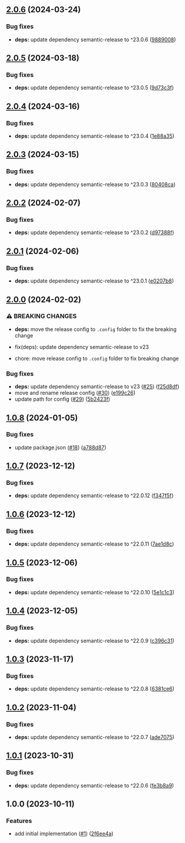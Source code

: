 ## [2.0.6](https://github.com/technology-studio/semantic-release/compare/v2.0.5...v2.0.6) (2024-03-24)


### Bug fixes

* **deps:** update dependency semantic-release to ^23.0.6 ([9889008](https://github.com/technology-studio/semantic-release/commit/9889008c44c8acce8c94d188288627bc1a6f703a))

## [2.0.5](https://github.com/technology-studio/semantic-release/compare/v2.0.4...v2.0.5) (2024-03-18)


### Bug fixes

* **deps:** update dependency semantic-release to ^23.0.5 ([9d73c3f](https://github.com/technology-studio/semantic-release/commit/9d73c3f0dae65ff5ba6fc07d355a771056d5d97a))

## [2.0.4](https://github.com/technology-studio/semantic-release/compare/v2.0.3...v2.0.4) (2024-03-16)


### Bug fixes

* **deps:** update dependency semantic-release to ^23.0.4 ([1e88a35](https://github.com/technology-studio/semantic-release/commit/1e88a35f9fd23d756cacc805db1a87f7a31179b2))

## [2.0.3](https://github.com/technology-studio/semantic-release/compare/v2.0.2...v2.0.3) (2024-03-15)


### Bug fixes

* **deps:** update dependency semantic-release to ^23.0.3 ([80408ca](https://github.com/technology-studio/semantic-release/commit/80408ca2970082d1170a6dfdb35ea7c5e44c67c5))

## [2.0.2](https://github.com/technology-studio/semantic-release/compare/v2.0.1...v2.0.2) (2024-02-07)


### Bug fixes

* **deps:** update dependency semantic-release to ^23.0.2 ([d97388f](https://github.com/technology-studio/semantic-release/commit/d97388f3210d65a9ffb372d973e21696b814b605))

## [2.0.1](https://github.com/technology-studio/semantic-release/compare/v2.0.0...v2.0.1) (2024-02-06)


### Bug fixes

* **deps:** update dependency semantic-release to ^23.0.1 ([e0207b8](https://github.com/technology-studio/semantic-release/commit/e0207b82c005da6049b1ed8c46bd196c0d2f96d2))

## [2.0.0](https://github.com/technology-studio/semantic-release/compare/v1.0.8...v2.0.0) (2024-02-02)


### ⚠ BREAKING CHANGES

* **deps:** move the release config to `.config` folder to fix the breaking change

* fix(deps): update dependency semantic-release to v23
* chore: move release config to `.config` folder to fix breaking change

### Bug fixes

* **deps:** update dependency semantic-release to v23 ([#25](https://github.com/technology-studio/semantic-release/issues/25)) ([f25d8df](https://github.com/technology-studio/semantic-release/commit/f25d8df2ebe3df8ddf29ee794279f40141514958))
* move and rename release config ([#30](https://github.com/technology-studio/semantic-release/issues/30)) ([e199c26](https://github.com/technology-studio/semantic-release/commit/e199c26ea260cbccb6b5215c669a65d31a5e3fd6))
* update path for config ([#29](https://github.com/technology-studio/semantic-release/issues/29)) ([5b2423f](https://github.com/technology-studio/semantic-release/commit/5b2423f234754cf8e5a01c7cae72c430327e17cb))

## [1.0.8](https://github.com/technology-studio/semantic-release/compare/v1.0.7...v1.0.8) (2024-01-05)


### Bug fixes

* update package.json ([#18](https://github.com/technology-studio/semantic-release/issues/18)) ([a788d87](https://github.com/technology-studio/semantic-release/commit/a788d8794c6e7d770f0b1965f9f274b455416727))

## [1.0.7](https://github.com/technology-studio/semantic-release/compare/v1.0.6...v1.0.7) (2023-12-12)


### Bug fixes

* **deps:** update dependency semantic-release to ^22.0.12 ([f347f5f](https://github.com/technology-studio/semantic-release/commit/f347f5f0e3956541c79587fe6ebecca8a9c2d39c))

## [1.0.6](https://github.com/technology-studio/semantic-release/compare/v1.0.5...v1.0.6) (2023-12-12)


### Bug fixes

* **deps:** update dependency semantic-release to ^22.0.11 ([7ae1d8c](https://github.com/technology-studio/semantic-release/commit/7ae1d8ccc75f1cb6c2897b7a7611ba8a37f990bd))

## [1.0.5](https://github.com/technology-studio/semantic-release/compare/v1.0.4...v1.0.5) (2023-12-06)


### Bug fixes

* **deps:** update dependency semantic-release to ^22.0.10 ([5e1c1c3](https://github.com/technology-studio/semantic-release/commit/5e1c1c32126717b2499f422cd8731ae779dec9de))

## [1.0.4](https://github.com/technology-studio/semantic-release/compare/v1.0.3...v1.0.4) (2023-12-05)


### Bug fixes

* **deps:** update dependency semantic-release to ^22.0.9 ([c396c31](https://github.com/technology-studio/semantic-release/commit/c396c318ac5f6c9922b0ecdc9507080f1a63a585))

## [1.0.3](https://github.com/technology-studio/semantic-release/compare/v1.0.2...v1.0.3) (2023-11-17)


### Bug fixes

* **deps:** update dependency semantic-release to ^22.0.8 ([6381ce6](https://github.com/technology-studio/semantic-release/commit/6381ce61dbe5b46d13c169158baa1eec1e10f878))

## [1.0.2](https://github.com/technology-studio/semantic-release/compare/v1.0.1...v1.0.2) (2023-11-04)


### Bug fixes

* **deps:** update dependency semantic-release to ^22.0.7 ([ade7075](https://github.com/technology-studio/semantic-release/commit/ade7075c72930703bc960a681bf3814e5b5fc040))

## [1.0.1](https://github.com/technology-studio/semantic-release/compare/v1.0.0...v1.0.1) (2023-10-31)


### Bug fixes

* **deps:** update dependency semantic-release to ^22.0.6 ([fe3b8a9](https://github.com/technology-studio/semantic-release/commit/fe3b8a9d99c01a19d6f126a3f2cec835456e9531))

## 1.0.0 (2023-10-11)


### Features

* add initial implementation ([#1](https://github.com/technology-studio/semantic-release/issues/1)) ([2f6ee4a](https://github.com/technology-studio/semantic-release/commit/2f6ee4ac659ff2b621dbcc308947678df00bce0f))
